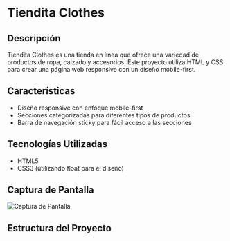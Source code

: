# Tiendita Clothes

## Descripción

Tiendita Clothes es una tienda en línea que ofrece una variedad de productos de ropa, calzado y accesorios. Este proyecto utiliza HTML y CSS para crear una página web responsive con un diseño mobile-first.

## Características

- Diseño responsive con enfoque mobile-first
- Secciones categorizadas para diferentes tipos de productos
- Barra de navegación sticky para fácil acceso a las secciones

## Tecnologías Utilizadas

- HTML5
- CSS3 (utilizando float para el diseño)

## Captura de Pantalla

![Captura de Pantalla](.tienda-online/assets/image/tiendita-clothes-screen.png)

## Estructura del Proyecto

